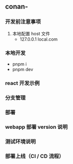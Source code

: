 ## conan-

### 开发前注意事项

1. 本地配置 host 文件
   - 127.0.0.1 local.com

### 本地开发

- pnpm i
- pnpm dev

### react 开发示例

### 分支管理

### 部署

### webapp 部署 version 说明

### 测试环境说明

### 部署上线（CI / CD 流程）

